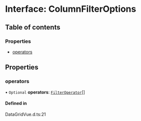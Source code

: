 # Interface: ColumnFilterOptions

## Table of contents

### Properties

- [operators](ColumnFilterOptions.md#operators)

## Properties

### operators

• `Optional` **operators**: [`FilterOperator`](../enums/FilterOperator.md)[]

#### Defined in

DataGridVue.d.ts:21
